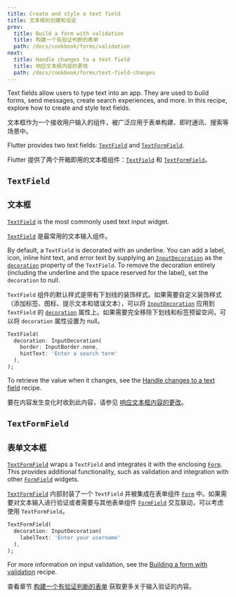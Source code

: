 ```yaml
---
title: Create and style a text field
title: 文本框的创建和设定
prev:
  title: Build a form with validation
  title: 构建一个有验证判断的表单
  path: /docs/cookbook/forms/validation
next:
  title: Handle changes to a text field
  title: 响应文本框内容的更改
  path: /docs/cookbook/forms/text-field-changes
---
```


Text fields allow users to type text into an app.
They are used to build forms,
send messages, create search experiences, and more.
In this recipe, explore how to create and style text fields.

文本框作为一个接收用户输入的组件，被广泛应用于表单构建、即时通讯、搜索等场景中。

Flutter provides two text fields:
[`TextField`]({{site.api}}/flutter/material/TextField-class.html)
and [`TextFormField`]({{site.api}}/flutter/material/TextFormField-class.html).

Flutter 提供了两个开箱即用的文本框组件：[`TextField`]({{site.api}}/flutter/material/TextField-class.html) 和 [`TextFormField`]({{site.api}}/flutter/material/TextFormField-class.html)。

## `TextField`

## `文本框`

[`TextField`]({{site.api}}/flutter/material/TextField-class.html)
is the most commonly used text input widget.

[`TextField`]({{site.api}}/flutter/material/TextField-class.html) 是最常用的文本输入组件。

By default, a `TextField` is decorated with an underline.
You can add a label, icon, inline hint text, and error text by supplying an
[`InputDecoration`]({{site.api}}/flutter/material/InputDecoration-class.html)
as the [`decoration`]({{site.api}}/flutter/material/TextField/decoration.html)
property of the `TextField`. To remove the decoration entirely (including the
underline and the space reserved for the label), set the `decoration` to null.

`TextField` 组件的默认样式是带有下划线的装饰样式。如果需要自定义装饰样式（添加标签、图标、提示文本和错误文本），可以将 [`InputDecoration`]({{site.api}}/flutter/material/InputDecoration-class.html) 应用到 `TextField` 的 [`decoration`]({{site.api}}/flutter/material/TextField/decoration.html) 属性上。如果需要完全移除下划线和标签预留空间，可以将 `decoration` 属性设置为 null。

<!-- skip -->
```dart
TextField(
  decoration: InputDecoration(
    border: InputBorder.none,
    hintText: 'Enter a search term'
  ),
);
```

To retrieve the value when it changes, see the [Handle changes to a text
field](/docs/cookbook/forms/text-field-changes/) recipe.

要在内容发生变化时收到此内容，请参见 [响应文本框内容的更改](/docs/cookbook/forms/text-field-changes/)。

## `TextFormField`

## `表单文本框`

[`TextFormField`]({{site.api}}/flutter/material/TextFormField-class.html)
wraps a `TextField` and integrates it with the enclosing
[`Form`]({{site.api}}/flutter/widgets/Form-class.html). This provides
additional functionality, such as validation and integration with other
[`FormField`]({{site.api}}/flutter/widgets/FormField-class.html)
widgets.

[`TextFormField`]({{site.api}}/flutter/material/TextFormField-class.html) 内部封装了一个 `TextField` 并被集成在表单组件 [`Form`]({{site.api}}/flutter/widgets/Form-class.html) 中。如果需要对文本输入进行验证或者需要与其他表单组件 [`FormField`]({{site.api}}/flutter/widgets/FormField-class.html) 交互联动，可以考虑使用 `TextFormField`。

<!-- skip -->
```dart
TextFormField(
  decoration: InputDecoration(
    labelText: 'Enter your username'
  ),
);
```

For more information on input validation, see the
[Building a form with validation](/docs/cookbook/forms/validation/) recipe.

查看章节 [构建一个有验证判断的表单](/docs/cookbook/forms/validation/) 获取更多关于输入验证的内容。

